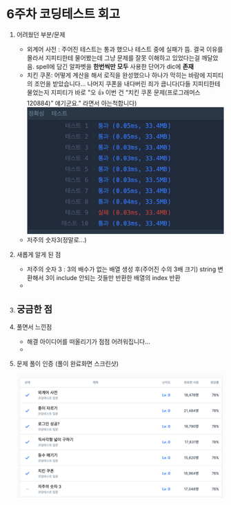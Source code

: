 # 6주차 코딩테스트 회고

1. 어려웠던 부분/문제
    - 외계어 사전 : 주어진 테스트는 통과 했으나 테스트 중에 실패가 뜸. 결국 이유를 몰라서 지피티한테 물어봤는데 그냥 문제를 잘못 이해하고 있었다는걸 깨달았음. spell에 담긴 알파벳을 **한번씩만** **모두** 사용한 단어가 dic에 **존재**
    - 치킨 쿠폰: 어떻게 계산을 해서 로직을 완성했으나 하나가 막히는 바람에 지피티의 조언을 받았습니다... 나머지 쿠폰을 내다버린 죄가 큽니다(다들 지피티한테 물었는지 지피티가 바로 "오 👍 이번 건 “치킨 쿠폰 문제(프로그래머스 120884)” 얘기군요." 라면서 아는척합니다)
    ![치킨쿠폰 채점결과.png](./치킨쿠폰채점결과.png)
    - 저주의 숫자3(정말로...)

2. 새롭게 알게 된 점
    - 저주의 숫자 3 : 3의 배수가 없는 배열 생성 후(주어진 수의 3배 크기) string 변환해서 3이 include 안되는 것들만 반환한 배열의 index 반환 
    - 

3. 궁금한 점
    - 

4. 풀면서 느낀점
    - 해결 아이디어를 떠올리기가 점점 어려워집니다...
    - 

5. 문제 풀이 인증 (풀이 완료화면 스크린샷)
    
    ![6주차 코딩테스트 스크린샷.png](./6week_test_screenshot.png)
